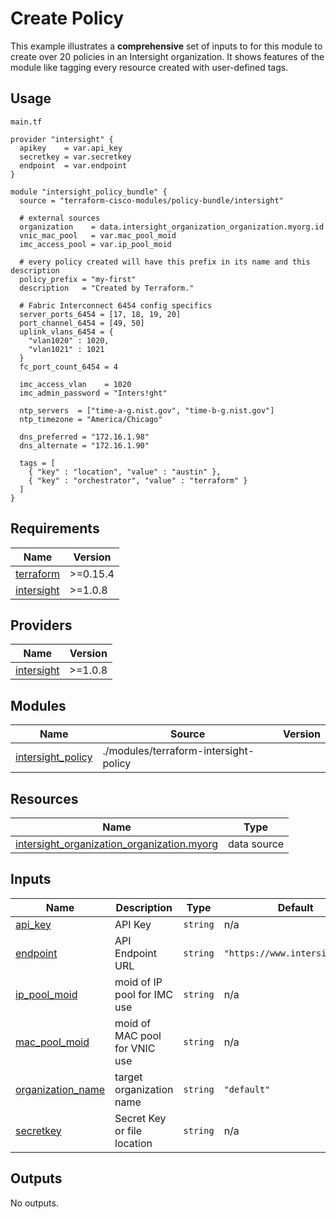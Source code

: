 # Create Policy

This example illustrates a **comprehensive** set of inputs to for this module to create over 20 policies in an Intersight organization. It shows features of the module like tagging every resource created with user-defined tags.

## Usage

`main.tf`

```
provider "intersight" {
  apikey    = var.api_key
  secretkey = var.secretkey
  endpoint  = var.endpoint
}

module "intersight_policy_bundle" {
  source = "terraform-cisco-modules/policy-bundle/intersight"

  # external sources
  organization    = data.intersight_organization_organization.myorg.id
  vnic_mac_pool   = var.mac_pool_moid
  imc_access_pool = var.ip_pool_moid

  # every policy created will have this prefix in its name and this description
  policy_prefix = "my-first"
  description   = "Created by Terraform."

  # Fabric Interconnect 6454 config specifics
  server_ports_6454 = [17, 18, 19, 20]
  port_channel_6454 = [49, 50]
  uplink_vlans_6454 = {
    "vlan1020" : 1020,
    "vlan1021" : 1021
  }
  fc_port_count_6454 = 4

  imc_access_vlan    = 1020
  imc_admin_password = "Inters!ght"

  ntp_servers  = ["time-a-g.nist.gov", "time-b-g.nist.gov"]
  ntp_timezone = "America/Chicago"

  dns_preferred = "172.16.1.98"
  dns_alternate = "172.16.1.90"

  tags = [
    { "key" : "location", "value" : "austin" },
    { "key" : "orchestrator", "value" : "terraform" }
  ]
}
```

## Requirements

| Name | Version |
|------|---------|
| <a name="requirement_terraform"></a> [terraform](#requirement\_terraform) | >=0.15.4 |
| <a name="requirement_intersight"></a> [intersight](#requirement\_intersight) | >=1.0.8 |

## Providers

| Name | Version |
|------|---------|
| <a name="provider_intersight"></a> [intersight](#provider\_intersight) | >=1.0.8 |

## Modules

| Name | Source | Version |
|------|--------|---------|
| <a name="module_intersight_policy"></a> [intersight\_policy](#module\_intersight\_policy) | ./modules/terraform-intersight-policy |  |

## Resources

| Name | Type |
|------|------|
| [intersight_organization_organization.myorg](https://registry.terraform.io/providers/CiscoDevNet/intersight/latest/docs/data-sources/organization_organization) | data source |

## Inputs

| Name | Description | Type | Default | Required |
|------|-------------|------|---------|:--------:|
| <a name="input_api_key"></a> [api\_key](#input\_api\_key) | API Key | `string` | n/a | yes |
| <a name="input_endpoint"></a> [endpoint](#input\_endpoint) | API Endpoint URL | `string` | `"https://www.intersight.com"` | no |
| <a name="input_ip_pool_moid"></a> [ip\_pool\_moid](#input\_ip\_pool\_moid) | moid of IP pool for IMC use | `string` | n/a | yes |
| <a name="input_mac_pool_moid"></a> [mac\_pool\_moid](#input\_mac\_pool\_moid) | moid of MAC pool for VNIC use | `string` | n/a | yes |
| <a name="input_organization_name"></a> [organization\_name](#input\_organization\_name) | target organization name | `string` | `"default"` | no |
| <a name="input_secretkey"></a> [secretkey](#input\_secretkey) | Secret Key or file location | `string` | n/a | yes |

## Outputs

No outputs.

